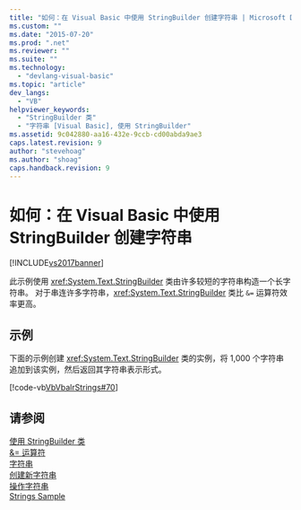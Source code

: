 ```yaml
---
title: "如何：在 Visual Basic 中使用 StringBuilder 创建字符串 | Microsoft Docs"
ms.custom: ""
ms.date: "2015-07-20"
ms.prod: ".net"
ms.reviewer: ""
ms.suite: ""
ms.technology: 
  - "devlang-visual-basic"
ms.topic: "article"
dev_langs: 
  - "VB"
helpviewer_keywords: 
  - "StringBuilder 类"
  - "字符串 [Visual Basic], 使用 StringBuilder"
ms.assetid: 9c042880-aa16-432e-9ccb-cd00abda9ae3
caps.latest.revision: 9
author: "stevehoag"
ms.author: "shoag"
caps.handback.revision: 9
---
```

# 如何：在 Visual Basic 中使用 StringBuilder 创建字符串
[!INCLUDE[vs2017banner](../../../../visual-basic/includes/vs2017banner.md)]

此示例使用 <xref:System.Text.StringBuilder> 类由许多较短的字符串构造一个长字符串。  对于串连许多字符串，<xref:System.Text.StringBuilder> 类比 `&=` 运算符效率更高。  
  
## 示例  
 下面的示例创建 <xref:System.Text.StringBuilder> 类的实例，将 1,000 个字符串追加到该实例，然后返回其字符串表示形式。  
  
 [!code-vb[VbVbalrStrings#70](../../../../visual-basic/language-reference/functions/codesnippet/VisualBasic/how-to-create-strings-using-a-stringbuilder_1.vb)]  
  
## 请参阅  
 [使用 StringBuilder 类](../Topic/Using%20the%20StringBuilder%20Class%20in%20the%20.NET%20Framework.md)   
 [&\= 运算符](../../../../visual-basic/language-reference/operators/and-assignment-operator.md)   
 [字符串](../../../../visual-basic/programming-guide/language-features/strings/index.md)   
 [创建新字符串](../Topic/Creating%20New%20Strings%20in%20the%20.NET%20Framework.md)   
 [操作字符串](../Topic/Manipulating%20Strings%20in%20the%20.NET%20Framework.md)   
 [Strings Sample](http://msdn.microsoft.com/zh-cn/be9e82a3-dc95-4aaa-9396-61b66e467e02)